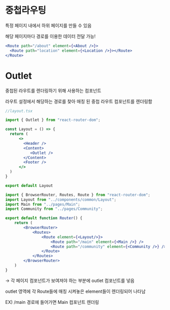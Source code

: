 # 중첩라우팅

특정 페이지 내에서 하위 페이지를 만들 수 있음

해당 페이지마다 경로를 이용한 데이터 전달 가능!

```jsx
<Route path="/about" element={<About />}>
  <Route path="location" element={<Location />}></Route>
</Route>
```

# Outlet

중첩된 라우트를 렌더링하기 위해 사용하는 컴포넌트

라우트 설정에서 해당하는 경로를 찾아 매칭 된 중첩 라우트 컴포넌트를 렌더링함

```jsx
//layout.tsx

import { Outlet } from "react-router-dom";

const Layout = () => {
  return (
      <>
        <Header />
        <Content>
           <Outlet />
        </Content>
        <Footer />
      </>
  )
}

export default Layout
```

```jsx
import { BrowserRouter, Routes, Route } from "react-router-dom";
import Layout from "../components/common/Layout";
import Main from "../pages/Main";
import Community from "../pages/Community";

export default function Router() {
    return (
        <BrowserRouter>
            <Routes>                
                <Route element={<Layout/>}>
                    <Route path="/main" element={<Main />} />
                    <Route path="/community" element={<Community />} />
                </Route>
            </Routes>
        </BrowserRouter>
    )
}
```

→ 각 페이지 컴포넌트가 보여져야 하는 부분에 outlet 컴포넌트를 넣음

outlet 영역에 각 Route들에 매칭 시켜놓은 element들이 렌더링되어 나타남

EX) /main 경로에 들어가면 Main 컴포넌트 렌더링